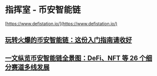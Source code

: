 # 指挥室 - 币安智能链

[https://www.defistation.io/](https://www.defistation.io/)

## [玩转火爆的币安智能链：这份入门指南请收好](https://www.chainnews.com/articles/798797725591.htm)

## [一文纵览币安智能链全景图：DeFi、NFT 等 26 个细分赛道多线发展](https://www.chainnews.com/articles/308959402011.htm)

